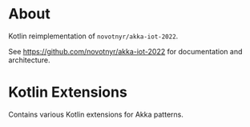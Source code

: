 # About

Kotlin reimplementation of `novotnyr/akka-iot-2022`.

See https://github.com/novotnyr/akka-iot-2022 for documentation and architecture.

# Kotlin Extensions

Contains various Kotlin extensions for Akka patterns.